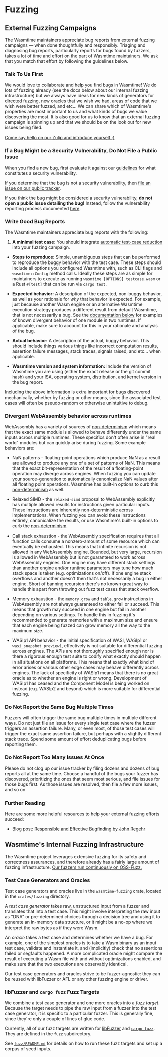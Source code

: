 # Fuzzing

## External Fuzzing Campaigns

The Wasmtime maintainers appreciate bug reports from external fuzzing campaigns
— when done thoughtfully and responsibly. Triaging and diagnosing bug reports,
particularly reports for bugs found by fuzzers, takes a lot of time and effort
on the part of Wasmtime maintainers. We ask that you match that effort by
following the guidelines below.

### Talk To Us First

We would love to collaborate and help you find bugs in Wasmtime! We do lots of
fuzzing already (see the docs below about our internal fuzzing infrastructure)
but we always have ideas for new kinds of generators for directed fuzzing, new
oracles that we wish we had, areas of code that we wish were better fuzzed, and
etc... We can share which of Wasmtime's properties are most important to us and
what kinds of bugs we value discovering the most. It is also good for us to know
that an external fuzzing campaign is spinning up and that we should be on the
look out for new issues being filed.

[Come say hello on our Zulip and introduce yourself
:)](https://bytecodealliance.zulipchat.com/#narrow/stream/217126-wasmtime)

### If a Bug Might be a Security Vulnerability, Do Not File a Public Issue

When you find a new bug, first evaluate it against our
[guidelines](./security-what-is-considered-a-security-vulnerability.md) for what
constitutes a security vulnerability.

If you determine that the bug is not a security vulnerability, then [file an
issue on our public
tracker](https://github.com/bytecodealliance/wasmtime/issues/new/choose).

If you think the bug might be considered a security vulnerability, **do not open
a public issue detailing the bug!** Instead, follow the vulnerability reporting
process documented [here](https://bytecodealliance.org/security).

### Write Good Bug Reports

The Wasmtime maintainers appreciate bug reports with the following:

1. **A minimal test case:** You should integrate [automatic test-case
   reduction](./contributing-reducing-test-cases.md) into your fuzzing campaign.

* **Steps to reproduce:** Simple, unambiguous steps that can be performed to
  reproduce the buggy behavior with the test case. These steps should include
  all options you configured Wasmtime with, such as CLI flags and
  `wasmtime::Config` method calls. Ideally these steps are as simple for
  maintainers to execute as running `wasmtime [OPTIONS] testcase.wasm` or a Rust
  `#[test]` that can be run via `cargo test`.

* **Expected behavior:** A description of the expected, non-buggy behavior, as
  well as your rationale for *why* that behavior is expected. For example, just
  because another Wasm engine or an alternative Wasmtime execution strategy
  produces a different result from default Wasmtime, that is not necessarily a
  bug. See the [documentation
  below](#divergent-webassembly-behavior-across-runtimes) for examples of known divergent
  behavior of one module in two runtimes. If applicable, make sure to account
  for this in your rationale and analysis of the bug.

* **Actual behavior:** A description of the actual, buggy behavior. This should
  include things various things like incorrect computation results, assertion
  failure messages, stack traces, signals raised, and etc... when applicable.

* **Wasmtime version and system information:** Include the version of Wasmtime
  you are using (either the exact release or the git commit hash) and your ISA,
  operating system, distribution, and kernel version in the bug report.

Including the above information is extra important for bugs discovered
mechanically, whether by fuzzing or other means, since the associated test cases
will often be pseudo-random or otherwise unintuitive to debug.

### Divergent WebAssembly behavior across runtimes

WebAssembly has a variety of sources of [non-determinism] which means that the
exact same module is allowed to behave differently under the same inputs
across multiple runtimes. These specifics don't often arise in "real world"
modules but can quickly arise during fuzzing. Some example behaviors are:

* NaN patterns - floating-point operations which produce NaN as a result are
  allowed to produce any one of a set of patterns of NaN. This means that the
  exact bit-representation of the result of a floating-point operation may
  diverge across engines. When fuzzing you can update your source-generation
  to automatically canonicalize NaN values after all floating point operations.
  Wasmtime has built-in options to curb this [non-determinism] as well.

* Relaxed SIMD - the `relaxed-simd` proposal to WebAssembly explicitly has
  multiple allowed results for instructions given particular inputs. These
  instructions are inherently non-deterministic across implementations. When
  fuzzing you can avoid these instructions entirely, canonicalize the results,
  or use Wasmtime's built-in options to curb the [non-determinism].

* Call stack exhaustion - the WebAssembly specification requires that all
  function calls consume a nonzero-amount of some resource which can eventually
  be exhausted. This means that infinite recursion is not allowed in any
  WebAssembly engine. Bounded, but very large, recursion is allowed in
  WebAssembly but is not guaranteed to work across WebAssembly engines. One
  engine may have different stack settings than another engine and/or runtime
  parameters may tune how much stack space is taken (e.g. optimizations on/off).
  If one engine stack overflows and another doesn't then that's not necessarily
  a bug in either engine. Short of banning recursion there's no known great way
  to handle this apart from throwing out fuzz test cases that stack overflow.

* Memory exhaustion - the `memory.grow` and `table.grow` instructions in
  WebAssembly are not always guaranteed to either fail or succeed. This means
  that growth may succeed in one engine but fail in another depending on various
  settings. To handle this in fuzzing it's recommended to generate memories with
  a maximum size and ensure that each engine being fuzzed can grow memory all
  the way to the maximum size.

* WASIp1 API behavior - the initial specification of WASI, WASIp1 or
  `wasi_snapshot_preview1`, effectively is not suitable for differential fuzzing
  across engines. The APIs are not thoroughly specified enough nor is there a
  rigorous enough test suite to codify what exactly should happen in all
  situations on all platforms. This means that exactly what kind of error arises
  or various other edge cases may behave differently across engines. The lack of
  specificity of WASIp1 means that there is no great oracle as to whether an
  engine is right or wrong. Development of WASIp1 has ceased and the Component
  Model is being worked on instead (e.g. WASIp2 and beyond) which is more
  suitable for differential fuzzing.

[non-determinism]: ./examples-deterministic-wasm-execution.md

### Do Not Report the Same Bug Multiple Times

Fuzzers will often trigger the same bug multiple times in multiple different
ways. Do not just file an issue for every single test case where the fuzzer
triggers an assertion failure. Many, or even most, of those test cases will
trigger the exact same assertion failure, but perhaps with a slightly different
stack trace. Spend some amount of effort deduplicating bugs before reporting
them.

### Do Not Report Too Many Issues At Once

Please do not clog up our issue tracker by filing dozens and dozens of bug
reports all at the same time. Choose a handful of the bugs your fuzzer has
discovered, prioritizing the ones that seem most serious, and file issues for
those bugs first. As those issues are resolved, then file a few more issues, and
so on.

### Further Reading

Here are some more helpful resources to help your external fuzzing efforts
succeed:

* Blog post: [Responsible and Effective Bugfinding by John
  Regehr](https://blog.regehr.org/archives/2037)

## Wasmtime's Internal Fuzzing Infrastructure

The Wasmtime project leverages extensive fuzzing for its safety and correctness
assurances, and therefore already has a fairly large amount of fuzzing
infrastructure. [Our fuzzers run continuously on
OSS-Fuzz.](https://github.com/google/oss-fuzz/tree/master/projects/wasmtime)

### Test Case Generators and Oracles

Test case generators and oracles live in the `wasmtime-fuzzing` crate, located
in the `crates/fuzzing` directory.

A *test case generator* takes raw, unstructured input from a fuzzer and
translates that into a test case. This might involve interpreting the raw input
as "DNA" or pre-determined choices through a decision tree and using it to
generate an in-memory data structure, or it might be a no-op where we interpret
the raw bytes as if they were Wasm.

An *oracle* takes a test case and determines whether we have a bug. For example,
one of the simplest oracles is to take a Wasm binary as an input test case,
validate and instantiate it, and (implicitly) check that no assertions failed or
segfaults happened. A more complicated oracle might compare the result of
executing a Wasm file with and without optimizations enabled, and make sure that
the two executions are observably identical.

Our test case generators and oracles strive to be fuzzer-agnostic: they can be
reused with libFuzzer or AFL or any other fuzzing engine or driver.

### libFuzzer and `cargo fuzz` Fuzz Targets

We combine a test case generator and one more oracles into a *fuzz
target*. Because the target needs to pipe the raw input from a fuzzer into the
test case generator, it is specific to a particular fuzzer. This is generally
fine, since they're only a couple of lines of glue code.

Currently, all of our fuzz targets are written for
[libFuzzer](https://www.llvm.org/docs/LibFuzzer.html) and [`cargo
fuzz`](https://rust-fuzz.github.io/book/cargo-fuzz.html). They are defined in
the `fuzz` subdirectory.

See
[`fuzz/README.md`](https://github.com/bytecodealliance/wasmtime/blob/main/fuzz/README.md)
for details on how to run these fuzz targets and set up a corpus of seed inputs.
